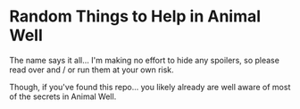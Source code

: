 # Random Things to Help in Animal Well

The name says it all... I'm making no effort to hide any spoilers, so please read over and / or run them at your own risk.

Though, if you've found this repo... you likely already are well aware of most of the secrets in Animal Well.

